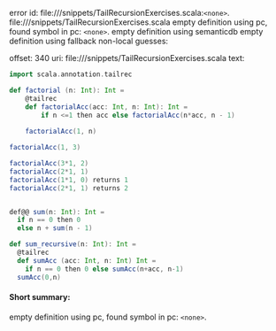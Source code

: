 error id: file://<WORKSPACE>/snippets/TailRecursionExercises.scala:`<none>`.
file://<WORKSPACE>/snippets/TailRecursionExercises.scala
empty definition using pc, found symbol in pc: `<none>`.
empty definition using semanticdb
empty definition using fallback
non-local guesses:

offset: 340
uri: file://<WORKSPACE>/snippets/TailRecursionExercises.scala
text:
```scala
import scala.annotation.tailrec

def factorial (n: Int): Int = 
    @tailrec
    def factorialAcc(acc: Int, n: Int): Int = 
        if n <=1 then acc else factorialAcc(n*acc, n - 1)
    
    factorialAcc(1, n)

factorialAcc(1, 3)

factorialAcc(3*1, 2)
factorialAcc(2*1, 1)
factorialAcc(1*1, 0) returns 1
factorialAcc(2*1, 1) returns 2


def@@ sum(n: Int): Int =
  if n == 0 then 0
  else n + sum(n - 1)

def sum_recursive(n: Int): Int =
  @tailrec
  def sumAcc (acc: Int, n: Int) Int =
    if n == 0 then 0 else sumAcc(n+acc, n-1)
  sumAcc(0,n)

```


#### Short summary: 

empty definition using pc, found symbol in pc: `<none>`.